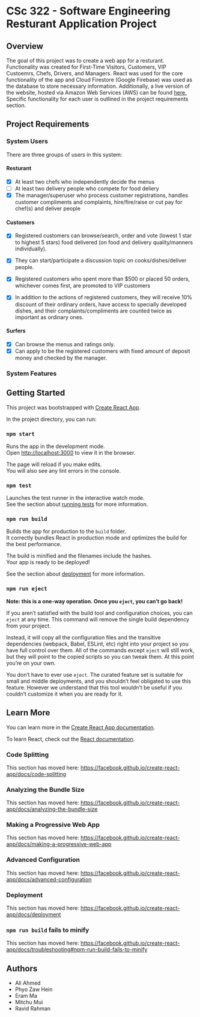 # CSc 322 - Software Engineering Resturant Application Project

## Overview

The goal of this project was to create a web app for a resturant. Functionality was created for First-Time Visitors, Customers, VIP Custoemrs, Chefs, Drivers, and Managers. React was used for the core functionality of the app and Cloud Firestore (Google Firebase) was used as the database to store necessary information. Additionally, a live version of the website, hosted via Amazon Web Services (AWS) can be found [here.](https://master.d1v9tmlnzqp25u.amplifyapp.com/Home) Specific functionality for each user is outlined in the project requirements section.

## Project Requirements

### System Users

There are three groups of users in this system:

#### Resturant

- [x] At least two chefs who independently decide the menus
- [ ] At least two delivery people who compete for food deliery
- [x] The manager/superuser who process customer registrations, handles customer compliments and complaints, hire/fire/raise or cut pay for chef(s) and deliver people

#### Customers

- [x] Registered customers can browse/search, order and vote (lowest 1 star to highest 5 stars) food delivered (on food and delivery quality/manners individually).
- [x] They can start/participate a discussion topic on cooks/dishes/deliver people.

- [x] Registered customers who spent more than $500 or placed 50 orders, whichever comes first, are promoted to VIP customers
- [x] In addition to the actions of registered customers, they will receive 10% discount of their ordinary orders, have access to specially developed dishes, and their complaints/compliments are counted twice as important as ordinary ones. 

#### Surfers

- [x] Can browse the menus and ratings only.
- [x] Can apply to be the registered customers with fixed amount of deposit money and checked by the manager.

### System Features

## Getting Started

This project was bootstrapped with [Create React App](https://github.com/facebook/create-react-app).

In the project directory, you can run:

### `npm start`

Runs the app in the development mode.<br />
Open [http://localhost:3000](http://localhost:3000) to view it in the browser.

The page will reload if you make edits.<br />
You will also see any lint errors in the console.

### `npm test`

Launches the test runner in the interactive watch mode.<br />
See the section about [running tests](https://facebook.github.io/create-react-app/docs/running-tests) for more information.

### `npm run build`

Builds the app for production to the `build` folder.<br />
It correctly bundles React in production mode and optimizes the build for the best performance.

The build is minified and the filenames include the hashes.<br />
Your app is ready to be deployed!

See the section about [deployment](https://facebook.github.io/create-react-app/docs/deployment) for more information.

### `npm run eject`

**Note: this is a one-way operation. Once you `eject`, you can’t go back!**

If you aren’t satisfied with the build tool and configuration choices, you can `eject` at any time. This command will remove the single build dependency from your project.

Instead, it will copy all the configuration files and the transitive dependencies (webpack, Babel, ESLint, etc) right into your project so you have full control over them. All of the commands except `eject` will still work, but they will point to the copied scripts so you can tweak them. At this point you’re on your own.

You don’t have to ever use `eject`. The curated feature set is suitable for small and middle deployments, and you shouldn’t feel obligated to use this feature. However we understand that this tool wouldn’t be useful if you couldn’t customize it when you are ready for it.

## Learn More

You can learn more in the [Create React App documentation](https://facebook.github.io/create-react-app/docs/getting-started).

To learn React, check out the [React documentation](https://reactjs.org/).

### Code Splitting

This section has moved here: https://facebook.github.io/create-react-app/docs/code-splitting

### Analyzing the Bundle Size

This section has moved here: https://facebook.github.io/create-react-app/docs/analyzing-the-bundle-size

### Making a Progressive Web App

This section has moved here: https://facebook.github.io/create-react-app/docs/making-a-progressive-web-app

### Advanced Configuration

This section has moved here: https://facebook.github.io/create-react-app/docs/advanced-configuration

### Deployment

This section has moved here: https://facebook.github.io/create-react-app/docs/deployment

### `npm run build` fails to minify

This section has moved here: https://facebook.github.io/create-react-app/docs/troubleshooting#npm-run-build-fails-to-minify

## Authors
- Ali Ahmed
- Phyo Zaw Hein
- Eram Ma
- Mitchu Mui
- Ravid Rahman

